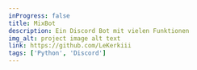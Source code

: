 ```yaml
---
inProgress: false
title: MixBot
description: Ein Discord Bot mit vielen Funktionen
img_alt: project image alt text
link: https://github.com/LeKerkiii
tags: ['Python', 'Discord']
---
```

